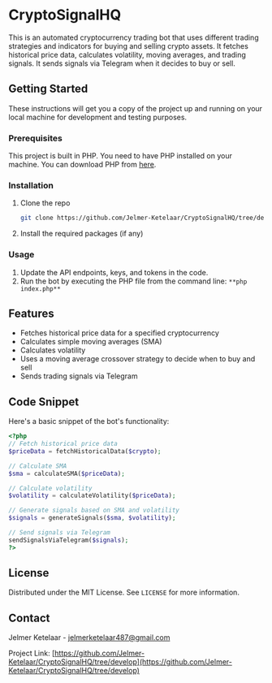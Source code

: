 # CryptoSignalHQ

This is an automated cryptocurrency trading bot that uses different trading strategies and indicators for buying and
selling crypto assets. It fetches historical price data, calculates volatility, moving averages, and trading signals.
It sends signals via Telegram when it decides to buy or sell.

## Getting Started

These instructions will get you a copy of the project up and running on your local machine for development and testing
purposes.

### Prerequisites

This project is built in PHP. You need to have PHP installed on your machine. You can download PHP
from [here](https://www.php.net/).

### Installation

1. Clone the repo
   ```bash
   git clone https://github.com/Jelmer-Ketelaar/CryptoSignalHQ/tree/develop
   ```
2. Install the required packages (if any)

### Usage

1. Update the API endpoints, keys, and tokens in the code.
2. Run the bot by executing the PHP file from the command line: ```**php index.php**```


## Features

- Fetches historical price data for a specified cryptocurrency
- Calculates simple moving averages (SMA)
- Calculates volatility
- Uses a moving average crossover strategy to decide when to buy and sell
- Sends trading signals via Telegram

## Code Snippet

Here's a basic snippet of the bot's functionality:

```php
<?php
// Fetch historical price data
$priceData = fetchHistoricalData($crypto);

// Calculate SMA
$sma = calculateSMA($priceData);

// Calculate volatility
$volatility = calculateVolatility($priceData);

// Generate signals based on SMA and volatility
$signals = generateSignals($sma, $volatility);

// Send signals via Telegram
sendSignalsViaTelegram($signals);
?>
```

## License

Distributed under the MIT License. See `LICENSE` for more information.

## Contact

Jelmer Ketelaar - [jelmerketelaar487@gmail.com](mailto:jelmerketelaar487@gmail.com)

Project Link: [https://github.com/Jelmer-Ketelaar/CryptoSignalHQ/tree/develop](https://github.com/Jelmer-Ketelaar/CryptoSignalHQ/tree/develop)
